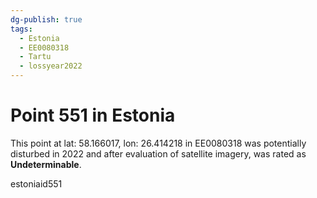 ```yaml
---
dg-publish: true
tags:
  - Estonia
  - EE0080318
  - Tartu
  - lossyear2022
---
```


# Point 551 in Estonia

This point at lat: 58.166017, lon: 26.414218 in EE0080318 was potentially disturbed in 2022 and after evaluation of satellite imagery, was rated as **Undeterminable**.



estoniaid551